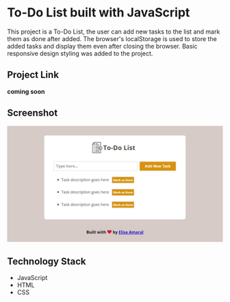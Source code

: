 # To-Do List built with JavaScript

This project is a To-Do List, the user can add new tasks to the list and mark them as done after added. The browser's localStorage is used to store the added tasks and display them even after closing the browser. Basic responsive design styling was added to the project.

## Project Link

**coming soon**

## Screenshot

![Screenshot](assets/img/Screenshot.jpg)

## Technology Stack

+ JavaScript
+ HTML
+ CSS
